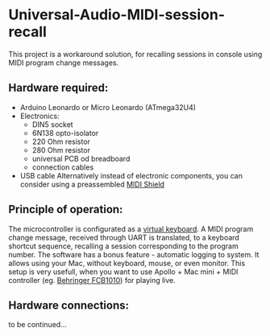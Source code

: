 # Universal-Audio-MIDI-session-recall
This project is a workaround solution, for recalling sessions in console using MIDI program change messages.
## Hardware required:
- Arduino Leonardo or Micro Leonardo (ATmega32U4)
- Electronics:
    - DIN5 socket
    - 6N138 opto-isolator
    - 220 Ohm resistor
    - 280 Ohm resistor
    - universal PCB od breadboard
    - connection cables 
- USB cable
Alternatively instead of electronic components, you can consider using a preassembled [MIDI Shield](https://www.sparkfun.com/products/12898)

## Principle of operation:
The microcontroller is configurated as a [virtual keyboard](https://www.arduino.cc/reference/en/language/functions/usb/keyboard/). A MIDI program change message, received through UART is translated, to a keyboard shortcut sequence, recalling a session corresponding to the program number. The software has a bonus feature - automatic logging to system. It allows using your Mac, without keyboard, mouse, or even monitor. This setup is very usefull, when you want to use Apollo + Mac mini + MIDI controller (eg. [Behringer FCB1010](https://www.behringer.com/Categories/Behringer/Accessories/Midi-Foot-Controllers/FCB1010/p/P0089#googtrans(en|en))) for playing live. 

## Hardware connections:


to be continued...
